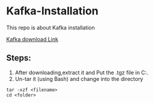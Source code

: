 # Kafka-Installation
This repo is about Kafka installation

[Kafka download Link](https://kafka.apache.org/quickstart)

## Steps:
1. After downloading,extract it and Put the .tgz file in C:\.
1. Un-tar it (using Bash) and change into the directory
```
tar -xzf <filename>
cd <folder>
```
